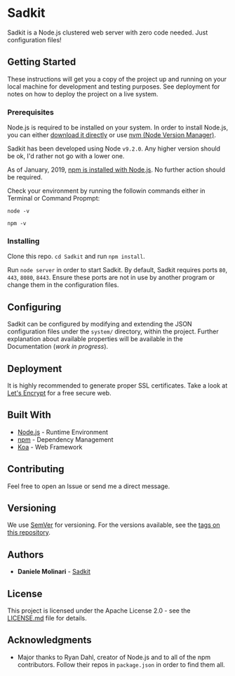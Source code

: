 # Sadkit

Sadkit is a Node.js clustered web server with zero code needed. Just configuration files!

## Getting Started

These instructions will get you a copy of the project up and running on your local machine for development and testing purposes. See deployment for notes on how to deploy the project on a live system.

### Prerequisites

Node.js is required to be installed on your system. In order to install Node.js, you can either [download it directly](https://nodejs.org/it/) or use [nvm (Node Version Manager)](https://github.com/creationix/nvm).

Sadkit has been developed using Node `v9.2.0`. Any higher version should be ok, I'd rather not go with a lower one.

As of January, 2019, [npm is installed with Node.js](https://www.npmjs.com/get-npm). No further action should be required.

Check your environment by running the followin commands either in Terminal or Command Propmpt:

```
node -v 
```

```
npm -v 
```

### Installing

Clone this repo. `cd Sadkit` and run `npm install`.

Run `node server` in order to start Sadkit. By default, Sadkit requires ports `80`, `443`, `8080`, `8443`. Ensure these ports are not in use by another program or change them in the configuration files.

## Configuring

Sadkit can be configured by modifying and extending the JSON configuration files under the `system/` directory, within the project. Further explanation about available properties will be available in the Documentation (*work in progress*).

## Deployment

It is highly recommended to generate proper SSL certificates. Take a look at [Let's Encrypt](https://letsencrypt.org/) for a free secure web.

## Built With

* [Node.js](https://nodejs.org/) - Runtime Environment
* [npm](https://www.npmjs.com/) - Dependency Management
* [Koa](https://koajs.com/) - Web Framework

## Contributing

Feel free to open an Issue or send me a direct message.

## Versioning

We use [SemVer](http://semver.org/) for versioning. For the versions available, see the [tags on this repository](https://github.com/Sadkit/Sadkit/tags). 

## Authors

* **Daniele Molinari** - [Sadkit](https://github.com/Sadkit)

## License

This project is licensed under the Apache License 2.0 - see the [LICENSE.md](LICENSE.md) file for details.

## Acknowledgments

* Major thanks to Ryan Dahl, creator of Node.js and to all of the npm contributors. Follow their repos in `package.json` in order to find them all.